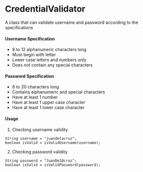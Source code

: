 # CredentialValidator
A class that can validate username and password according to the specifications

#### Username Specification
* 8 to 12 alphanumeric characters long
* Must begin with letter
* Lower case letters and numbers only
* Does not contain any special characters

#### Password Specification
* 8 to 20 characters long
* Contains alphanumeric and special characters
* Have at least 1 number
* Have at least 1 upper case character
* Have at least 1 lower case character

#### Usage
1. Checking username validity
```
String username = "juandelacruz";
boolean isValid = isValidUsername(username);
```
2. Checking password validity
```
String password = "JuanDe1@cruz";
boolean isValid = isValidPassword(password);
```
